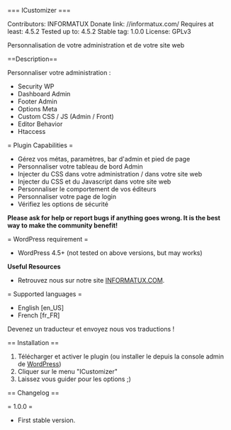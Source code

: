 === ICustomizer ===

Contributors: INFORMATUX
Donate link: //informatux.com/
Requires at least: 4.5.2
Tested up to: 4.5.2
Stable tag: 1.0.0
License: GPLv3

Personnalisation de votre administration et de votre site web

==Description==

Personnaliser votre administration :
- Security WP
- Dashboard Admin
- Footer Admin
- Options Meta
- Custom CSS / JS (Admin / Front)
- Editor Behavior
- Htaccess

= Plugin Capabilities =

* Gérez vos métas, paramètres, bar d'admin et pied de page
* Personnaliser votre tableau de bord Admin
* Injecter du CSS dans votre administration / dans votre site web
* Injecter du CSS et du Javascript dans votre site web
* Personnaliser le comportement de vos éditeurs
* Personnaliser votre page de login
* Vérifiez les options de sécurité

**Please ask for help or report bugs if anything goes wrong. It is the best way to make the community benefit!**

= WordPress requirement =

* WordPress 4.5+ (not tested on above versions, but may works)

**Useful Resources**

- Retrouvez nous sur notre site <a href="http://informatux.com/category/WORDPRESS" target="_blank">INFORMATUX.COM</a>.

= Supported languages =
* English [en_US]
* French [fr_FR]

Devenez un traducteur et envoyez nous vos traductions !

== Installation ==

1. Télécharger et activer le plugin (ou installer le depuis la console admin de [WordPress](http://wordpress.org/ "Your favorite software"))
2. Cliquer sur le menu "ICustomizer"
3. Laissez vous guider pour les options ;)	

== Changelog ==

= 1.0.0 =
* First stable version.